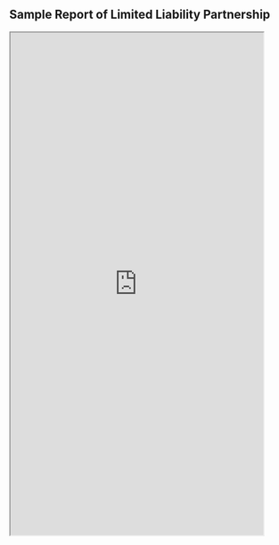 ## **Sample Report of Limited Liability Partnership**

<iframe type="application/x-google-chrome-pdf" original-url="https://www.ssm.com.my/Pages/Product/PDF/profil_perniagaan.pdf" src="http://127.0.0.1:8000/Documents/Profile%20Webservice/Sample%20Report/LLP/LLP.pdf" background-color="#F0188E" javascript="allow" full-frame pdf-viewer-update-enabled width="90%" height="900"></iframe>

<!-- [Sample Report of Registration of Business](https://www.ssm.com.my/Pages/Product/PDF/profil_perniagaan.pdf) -->